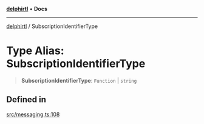 [**delphirtl**](../README.md) • **Docs**

***

[delphirtl](../globals.md) / SubscriptionIdentifierType

# Type Alias: SubscriptionIdentifierType

> **SubscriptionIdentifierType**: `Function` \| `string`

## Defined in

[src/messaging.ts:108](https://github.com/chuacw/delphirtl/blob/7ea4891110a48e6aa35744474c09ae59d2a501a7/src/messaging.ts#L108)
